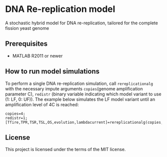 # DNA Re-replication model
 
A stochastic hybrid model for DNA re-replication, tailored for the complete fission yeast genome


## Prerequisites

* MATLAB R2011 or newer


## How to run model simulations

To perform a single DNA re-replication simulation, call `rereplicationalg` with the necessary impute arguments `copies`(genome amplification parameter C), `redistr` (binary variable indicating which model variant to use (1: LF, 0: UF)).
The example below simulates the LF model variant until an amplification level of 4C is reached:
```
copies=4;
redistr=1;
[Tfire,TPR,TSR,TSL,OS,evolution,lambdacurrent]=rereplicationalg(copies,redistr);
```

## License

This project is licensed under the terms of the MIT license.
